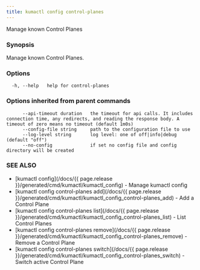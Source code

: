 ```yaml
---
title: kumactl config control-planes
---
```


Manage known Control Planes

### Synopsis

Manage known Control Planes.

### Options

```
  -h, --help   help for control-planes
```

### Options inherited from parent commands

```
      --api-timeout duration   the timeout for api calls. It includes connection time, any redirects, and reading the response body. A timeout of zero means no timeout (default 1m0s)
      --config-file string     path to the configuration file to use
      --log-level string       log level: one of off|info|debug (default "off")
      --no-config              if set no config file and config directory will be created
```

### SEE ALSO

* [kumactl config](/docs/{{ page.release }}/generated/cmd/kumactl/kumactl_config)	 - Manage kumactl config
* [kumactl config control-planes add](/docs/{{ page.release }}/generated/cmd/kumactl/kumactl_config_control-planes_add)	 - Add a Control Plane
* [kumactl config control-planes list](/docs/{{ page.release }}/generated/cmd/kumactl/kumactl_config_control-planes_list)	 - List Control Planes
* [kumactl config control-planes remove](/docs/{{ page.release }}/generated/cmd/kumactl/kumactl_config_control-planes_remove)	 - Remove a Control Plane
* [kumactl config control-planes switch](/docs/{{ page.release }}/generated/cmd/kumactl/kumactl_config_control-planes_switch)	 - Switch active Control Plane

